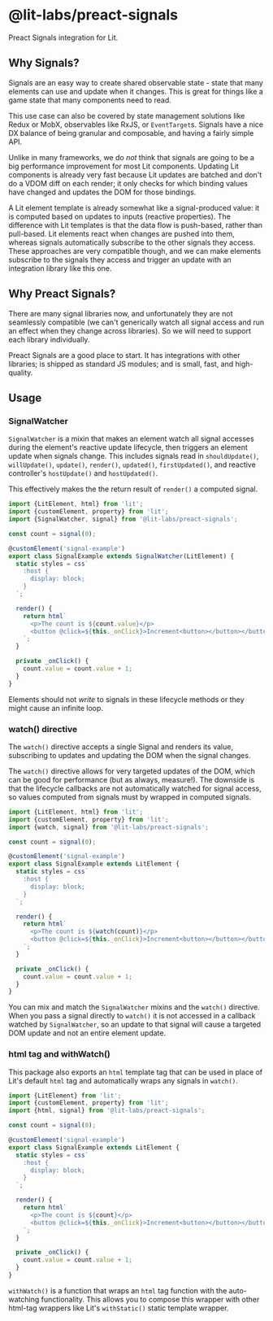 # @lit-labs/preact-signals

Preact Signals integration for Lit.

## Why Signals?

Signals are an easy way to create shared observable state - state that many elements can use and update when it changes. This is great for things like a game state that many components need to read.

This use case can also be covered by state management solutions like Redux or MobX, observables like RxJS, or `EventTarget`s. Signals have a nice DX balance of being granular and composable, and having a fairly simple API.

Unlike in many frameworks, we do _not_ think that signals are going to be a big performance improvement for most Lit components. Updating Lit components is already very fast because Lit updates are batched and don't do a VDOM diff on each render; it only checks for which binding values have changed and updates the DOM for those bindings.

A Lit element template is already somewhat like a signal-produced value: it is computed based on updates to inputs (reactive properties). The difference with Lit templates is that the data flow is push-based, rather than pull-based. Lit elements react when changes are pushed into them, whereas signals automatically subscribe to the other signals they access. These approaches are very compatible though, and we can make elements subscribe to the signals they access and trigger an update with an integration library like this one.

## Why Preact Signals?

There are many signal libraries now, and unfortunately they are not seamlessly compatible (we can't generically watch all signal access and run an effect when they change across libraries). So we will need to support each library individually.

Preact Signals are a good place to start. It has integrations with other libraries; is shipped as standard JS modules; and is small, fast, and high-quality.

## Usage

### SignalWatcher

`SignalWatcher` is a mixin that makes an element watch all signal accesses during the element's reactive update lifecycle, then triggers an element update when signals change. This includes signals read in `shouldUpdate()`, `willUpdate()`, `update()`, `render()`, `updated()`, `firstUpdated()`, and reactive controller's `hostUpdate()` and `hostUpdated()`.

This effectively makes the the return result of `render()` a computed signal.

```ts
import {LitElement, html} from 'lit';
import {customElement, property} from 'lit';
import {SignalWatcher, signal} from '@lit-labs/preact-signals';

const count = signal(0);

@customElement('signal-example')
export class SignalExample extends SignalWatcher(LitElement) {
  static styles = css`
    :host {
      display: block;
    }
  `;

  render() {
    return html`
      <p>The count is ${count.value}</p>
      <button @click=${this._onClick}>Increment<button></button></button>
    `;
  }

  private _onClick() {
    count.value = count.value + 1;
  }
}
```

Elements should not _write_ to signals in these lifecycle methods or they might cause an infinite loop.

### watch() directive

The `watch()` directive accepts a single Signal and renders its value, subscribing to updates and updating the DOM when the signal changes.

The `watch()` directive allows for very targeted updates of the DOM, which can be good for performance (but as always, measure!). The downside is that the lifecycle callbacks are not automatically watched for signal access, so values computed from signals must by wrapped in computed signals.

```ts
import {LitElement, html} from 'lit';
import {customElement, property} from 'lit';
import {watch, signal} from '@lit-labs/preact-signals';

const count = signal(0);

@customElement('signal-example')
export class SignalExample extends LitElement {
  static styles = css`
    :host {
      display: block;
    }
  `;

  render() {
    return html`
      <p>The count is ${watch(count)}</p>
      <button @click=${this._onClick}>Increment<button></button></button>
    `;
  }

  private _onClick() {
    count.value = count.value + 1;
  }
}
```

You can mix and match the `SignalWatcher` mixins and the `watch()` directive. When you pass a signal directly to `watch()` it is not accessed in a callback watched by `SignalWatcher`, so an update to that signal will cause a targeted DOM update and not an entire element update.

### html tag and withWatch()

This package also exports an `html` template tag that can be used in place of Lit's default `html` tag and automatically wraps any signals in `watch()`.

```ts
import {LitElement} from 'lit';
import {customElement, property} from 'lit';
import {html, signal} from '@lit-labs/preact-signals';

const count = signal(0);

@customElement('signal-example')
export class SignalExample extends LitElement {
  static styles = css`
    :host {
      display: block;
    }
  `;

  render() {
    return html`
      <p>The count is ${count}</p>
      <button @click=${this._onClick}>Increment<button></button></button>
    `;
  }

  private _onClick() {
    count.value = count.value + 1;
  }
}
```

`withWatch()` is a function that wraps an `html` tag function with the auto-watching functionality. This allows you to compose this wrapper with other html-tag wrappers like Lit's `withStatic()` static template wrapper.

